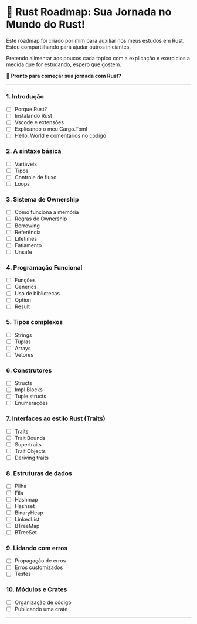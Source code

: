 # 🦀 **Rust Roadmap: Sua Jornada no Mundo do Rust!**  

Este roadmap foi criado por mim para auxiliar nos meus estudos em Rust.
Estou compartilhando para ajudar outros iniciantes.

Pretendo alimentar aos poucos cada topico com a explicação e exercicios a medida que for estudando, espero que gostem.

🚀 **Pronto para começar sua jornada com Rust?**

---

### **1. Introdução**
- [ ] Porque Rust?
- [ ] Instalando Rust
- [ ] Vscode e extensões
- [ ] Explicando o meu Cargo.Toml
- [ ] Hello, World e comentários no código

### **2. A sintaxe básica**
- [ ] Variáveis
- [ ] Tipos
- [ ] Controle de fluxo
- [ ] Loops

### **3. Sistema de Ownership**
- [ ] Como funciona a memória
- [ ] Regras de Ownership
- [ ] Borrowing
- [ ] Referência
- [ ] Lifetimes
- [ ] Fatiamento
- [ ] Unsafe

### **4. Programação Funcional**
- [ ] Funções
- [ ] Generics
- [ ] Uso de bibliotecas
- [ ] Option
- [ ] Result

### **5. Tipos complexos**
- [ ] Strings
- [ ] Tuplas
- [ ] Arrays
- [ ] Vetores

### **6. Construtores**
- [ ] Structs
- [ ] Impl Blocks
- [ ] Tuple structs
- [ ] Enumerações

### **7. Interfaces ao estilo Rust (Traits)**
- [ ] Traits
- [ ] Trait Bounds
- [ ] Supertraits
- [ ] Trait Objects
- [ ] Deriving traits

### **8. Estruturas de dados**
- [ ] Pilha
- [ ] Fila
- [ ] Hashmap
- [ ] Hashset
- [ ] BinaryHeap
- [ ] LinkedList
- [ ] BTreeMap
- [ ] BTreeSet

### **9. Lidando com erros**
- [ ] Propagação de erros
- [ ] Erros customizados
- [ ] Testes

### **10. Módulos e Crates**
- [ ] Organização de código
- [ ] Publicando uma crate

---
